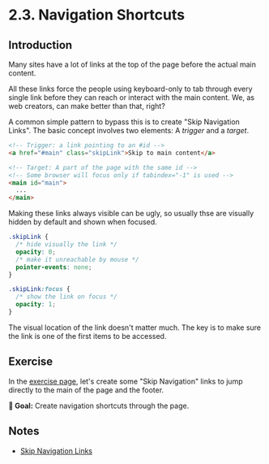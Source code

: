 # 2.3. Navigation Shortcuts

## Introduction

Many sites have a lot of links at the top of the page before the actual main content.

All these links force the people using keyboard-only to tab through every single link before they can reach or interact with the main content. We, as web creators, can make better than that, right?

A common simple pattern to bypass this is to create "Skip Navigation Links". The basic concept involves two elements: A _trigger_ and a _target_.

```html
<!-- Trigger: a link pointing to an #id -->
<a href="#main" class="skipLink">Skip to main content</a>

<!-- Target: A part of the page with the same id -->
<!-- Some browser will focus only if tabindex="-1" is used -->
<main id="main">
  ...
</main>
```

Making these links always visible can be ugly, so usually thse are visually hidden by default and shown when focused.

```css
.skipLink {
  /* hide visually the link */
  opacity: 0;
  /* make it unreachable by mouse */
  pointer-events: none;
}

.skipLink:focus {
  /* show the link on focus */
  opacity: 1;
}
```

The visual location of the link doesn't matter much. The key is to make sure the link is one of the first items to be accessed.

## Exercise

In the [exercise page](../exercises/2.3.html),
let's create some "Skip Navigation" links to jump directly to the main of the page and the footer.

**🎯 Goal:** Create navigation shortcuts through the page.

## Notes

- [Skip Navigation Links](https://webaim.org/techniques/skipnav/)
